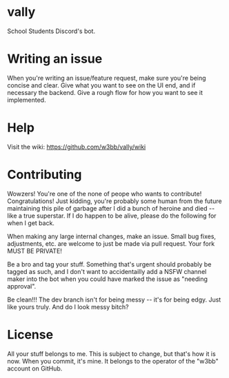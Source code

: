 # vally
School Students Discord's bot. 


# Writing an issue
When you're writing an issue/feature request, make sure you're being concise and clear. Give what you want to see on the UI end, and if necessary the backend. Give a rough flow for how you want to see it implemented.

# Help
Visit the wiki: https://github.com/w3bb/vally/wiki


# Contributing
Wowzers! You're one of the none of peope who wants to contribute! Congratulations! Just kidding, you're probably some human from the future maintaining this pile of garbage after I did a bunch of heroine and died -- like a true superstar. If I do happen to be alive, please do the following for when I get back.

When making any large internal changes, make an issue. Small bug fixes, adjustments, etc. are welcome to just be made via pull request. Your fork MUST BE PRIVATE! 

Be a bro and tag your stuff. Something that's urgent should probably be tagged as such, and I don't want to accidentailly add a NSFW channel maker into the bot when you could have marked the issue as "needing approval".

Be clean!!! The dev branch isn't for being messy -- it's for being edgy. Just like yours truly. And do I look messy bitch?

# License
All your stuff belongs to me. This is subject to change, but that's how it is now. When you commit, it's mine. It belongs to the operator of the "w3bb" account on GitHub.
